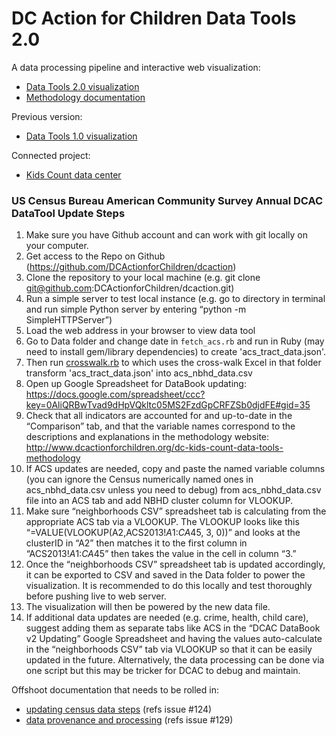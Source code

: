 # DC Action for Children Data Tools 2.0


A data processing pipeline and interactive web visualization:

 * [Data Tools 2.0 visualization](http://datatools.dcactionforchildren.org/)
 * [Methodology documentation](https://www.dcactionforchildren.org/dc-kids-count-data-tools-methodology)


Previous version:

 * [Data Tools 1.0 visualization](http://www.dcactionforchildren.org/dc-kids-count-data-tools)


Connected project:

* [Kids Count data center](http://datacenter.kidscount.org/data#DC)


### US Census Bureau American Community Survey Annual DCAC DataTool Update Steps

1. Make sure you have Github account and can work with git locally on your computer.
2. Get access to the Repo on Github (https://github.com/DCActionforChildren/dcaction)
3. Clone the repository to your local machine (e.g. git clone git@github.com:DCActionforChildren/dcaction.git)
4. Run a simple server to test local instance (e.g. go to directory in terminal and run simple Python server by entering “python -m SimpleHTTPServer”)
5. Load the web address in your browser to view data tool
6. Go to Data folder and change date in `fetch_acs.rb` and run in Ruby (may need to install gem/library dependencies) to create 'acs_tract_data.json'.
7. Then run [crosswalk.rb](https://github.com/jotok/dcaction/blob/gh-pages/data/crosswalk.rb) to which uses the cross-walk Excel in that folder transform 'acs_tract_data.json' into acs_nbhd_data.csv
8. Open up Google Spreadsheet for DataBook updating: https://docs.google.com/spreadsheet/ccc?key=0AliQRBwTvad9dHpVQkltc05MS2FzdGpCRFZSb0djdFE#gid=35
9. Check that all indicators are accounted for and up-to-date in the “Comparison” tab, and that the variable names correspond to the descriptions and explanations in the methodology website: http://www.dcactionforchildren.org/dc-kids-count-data-tools-methodology
10. If ACS updates are needed, copy and paste the named variable columns (you can ignore the Census numerically named ones in acs_nbhd_data.csv unless you need to debug) from acs_nbhd_data.csv file into an ACS tab and add NBHD cluster column for VLOOKUP.
11. Make sure “neighborhoods CSV” spreadsheet tab is calculating from the appropriate ACS tab via a VLOOKUP.  The VLOOKUP looks like this “=VALUE(VLOOKUP(A2,ACS2013!$A$1:$CA$45, 3, 0))” and looks at the clusterID in “A2” then matches it to the first column in “ACS2013!$A$1:$CA$45” then takes the value in the cell in column “3.”
12. Once the “neighborhoods CSV” spreadsheet tab is updated accordingly, it can be exported to CSV and saved in the Data folder to power the visualization.  It is recommended to do this locally and test thoroughly before pushing live to web server.
13. The visualization will then be powered by the new data file.
14. If additional data updates are needed (e.g. crime, health, child care), suggest adding them as separate tabs like ACS in the “DCAC DataBook v2 Updating” Google Spreadsheet and having the values auto-calculate in the “neighborhoods CSV” tab via VLOOKUP so that it can be easily updated in the future.  Alternatively, the data processing can be done via one script but this may be tricker for DCAC to debug and maintain.


Offshoot documentation that needs to be rolled in:

 * [updating census data steps](https://docs.google.com/document/d/1u9yJ1yJt6T4jOb_EUN6aXn-ugzuRCiNVmvRz19_k9cs/edit) (refs issue #124)
 * [data provenance and processing](http://bit.ly/DCA4C2VizData) (refs issue #129)
